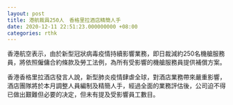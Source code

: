 ```yaml
---
layout: post
title: 港航裁員250人　香格里拉酒店精簡人手
date: 2020-12-11 22:51:23.000000000 +08:00
categories: rthk
---
```


香港航空表示，由於新型冠狀病毒疫情持續影響業務，即日裁減約250名機艙服務員，將依照僱傭合約條款及勞工法例，為所有受影響的機艙服務員提供補償方案。

香港香格里拉酒店發言人說，新型肺炎疫情肆虐全球，對酒店業務帶來嚴重影響，酒店團隊將於本月調整人員編制及精簡人手，經過全面的業務評估後，公司迫不得已做出艱難但必要的决定，但未有提及受影響員工數目。
